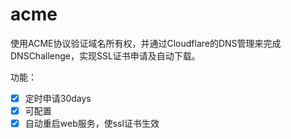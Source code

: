 # acme

使用ACME协议验证域名所有权，并通过Cloudflare的DNS管理来完成DNSChallenge，实现SSL证书申请及自动下载。

功能：

- [x] 定时申请30days
- [x] 可配置
- [x] 自动重启web服务，使ssl证书生效